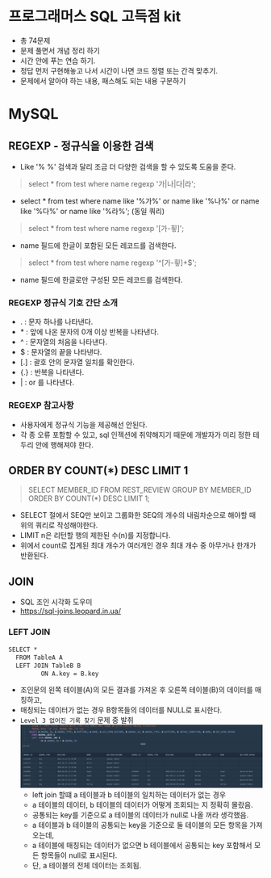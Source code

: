 # 프로그래머스 SQL 고득점 kit
- 총 74문제
- 문제 풀면서 개념 정리 하기
- 시간 안에 푸는 연습 하기. 
- 정답 먼저 구현해놓고 나서 시간이 나면 코드 정렬 또는 간격 맞추기.
- 문제에서 알아야 하는 내용, 패스해도 되는 내용 구분하기

# MySQL
## REGEXP - 정규식을 이용한 검색
- Like '% %' 검색과 달리 조금 더 다양한 검색을 할 수 있도록 도움을 준다.

> select * from test where name regexp '가|나|다|라';
- select * from test where name like '%가%' or name like '%나%' or name like '%다%' or name like '%라%'; (동일 쿼리)

> select * from test where name regexp '[가-힇]';
- name 필드에 한글이 포함된 모든 레코드를 검색한다.

> select * from test where name regexp '^[가-힇]+$';
- name 필드에 한글로만 구성된 모든 레코드를 검색한다.

### REGEXP 정규식 기호 간단 소개 
- \. : 문자 하나를 나타낸다.
- \* : 앞에 나온 문자의 0개 이상 반복을 나타낸다.
- \^ : 문자열의 처음을 나타낸다.
- \$ : 문자열의 끝을 나타낸다.
- \[.] : 괄호 안의 문자열 일치를 확인한다.
- \{.} : 반복을 나타낸다.
- \| : or 를 나타낸다.

### REGEXP 참고사항
- 사용자에게 정규식 기능을 제공해선 안된다.
- 각 종 오류 포함할 수 있고, sql 인젝션에 취약해지기 때문에 개발자가 미리 정한 테두리 안에 행해져야 한다.

## ORDER BY COUNT(*) DESC LIMIT 1
> SELECT MEMBER_ID FROM REST_REVIEW GROUP BY MEMBER_ID ORDER BY COUNT(*) DESC LIMIT 1;
- SELECT 절에서 SEQ만 보이고 그룹화한 SEQ의 개수의 내림차순으로 해야할 때 위의 쿼리로 작성해야한다.
- LIMIT n은 리턴할 행의 제한된 수(n)를 지정합니다.
- 위에서 count로 집계된 최대 개수가 여러개인 경우 최대 개수 중 아무거나 한개가 반환된다. 

## JOIN
- SQL 조인 시각화 도우미 
- https://sql-joins.leopard.in.ua/

### LEFT JOIN
```
SELECT * 
  FROM TableA A
  LEFT JOIN TableB B 
         ON A.key = B.key
```
- 조인문의 왼쪽 테이블(A)의 모든 결과를 가져온 후 오른쪽 테이블(B)의 데이터를 매칭하고, 
- 매칭되는 데이터가 없는 경우 B항목들의 데이터를 NULL로 표시한다.
- `Level 3 없어진 기록 찾기` 문제 중 발취
  ![img.png](../img/join_없어진기록찾기.png)
  - left join 할떄 a 테이블과 b 테이블의 일치하는 데이터가 없는 경우
  - a 테이블의 데이터, b 테이블의 데이터가 어떻게 조회되는 지 정확히 몰랐음.
  - 공통되는 key를 기준으로 a 테이블의 데이터가 null로 나올 꺼라 생각했음. 
  - a 테이블과 b 테이블의 공통되는 key을 기준으로 둘 테이블의 모든 항목을 가져오는데,
  - a 테이블에 매칭되는 데이터가 없으면 b 테이블에서 공통되는 key 포함해서 모든 항목들이 null로 표시된다.
  - 단, a 테이블의 전체 데이터는 조회됨.